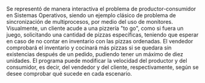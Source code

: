 Se representó de manera interactiva el problema de productor-consumidor en Sistemas Operativos, siendo un ejemplo clásico de problema de sincronización de multiprocesos, por medio del uso de monitores.
Visualmente, un cliente acude a una pizzería "to go", como si fuera un juego, solicitando una cantidad de pizzas específicas, teniendo que esperar en caso de no contar en inventario con las pizzas ordenadas. El vendedor comprobará el inventario y cocinará más pizzas si se quedara sin existencias después de un pedido, pudiendo tener un máximo de diez unidades.
El programa puede modificar la velocidad del productor y del consumidor, es decir, del vendedor y del cliente, respectivamente, según se desee comprobar qué sucede en cada escenario.
